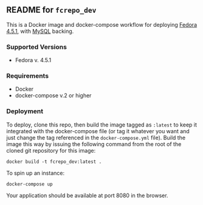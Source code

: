 ## README for `fcrepo_dev`

This is a Docker image and docker-compose workflow for deploying [Fedora 4.5.1](https://wiki.duraspace.org/display/FEDORA451/Fedora+4.5.1+Documentation), with [MySQL](https://hub.docker.com/r/mysql/mysql-server/) backing.

### Supported Versions
* Fedora v. 4.5.1

### Requirements

* Docker
* docker-compose v.2 or higher

### Deployment

To deploy, clone this repo, then build the image tagged as `:latest` to keep it integrated with the docker-compose file (or tag it whatever you want and just change the tag referenced in the `docker-compose.yml` file).  Build the image this way by issuing the following command from the root of the cloned git repository for this image:

```
docker build -t fcrepo_dev:latest .
```

To spin up an instance:

```
docker-compose up
```

Your application should be available at port 8080 in the browser.